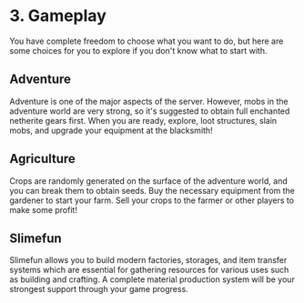 # 3. Gameplay

You have complete freedom to choose what you want to do, but here are some choices for you to explore if you don't know what to start with.

## Adventure

Adventure is one of the major aspects of the server. However, mobs in the adventure world are very strong, so it's suggested to obtain full enchanted netherite gears first. When you are ready, explore, loot structures, slain mobs, and upgrade your equipment at the blacksmith!

## Agriculture

Crops are randomly generated on the surface of the adventure world, and you can break them to obtain seeds. Buy the necessary equipment from the gardener to start your farm. Sell your crops to the farmer or other players to make some profit!

## Slimefun

Slimefun allows you to build modern factories, storages, and item transfer systems which are essential for gathering resources for various uses such as building and crafting. A complete material production system will be your strongest support through your game progress.
